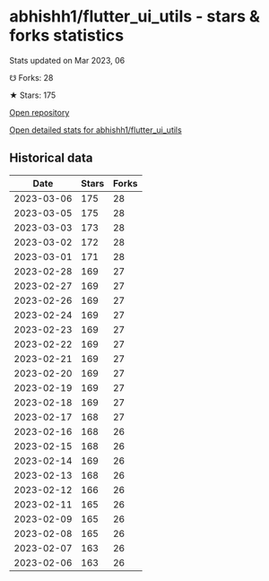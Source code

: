 # abhishh1/flutter_ui_utils - stars & forks statistics

Stats updated on Mar 2023, 06

☋ Forks: 28

★ Stars: 175

[Open repository](https://github.com/abhishh1/flutter_ui_utils)

[Open detailed stats for abhishh1/flutter_ui_utils](https://reviewgithub.com/rep/abhishh1/flutter_ui_utils)

## Historical data
| Date | Stars | Forks |
|------|-------|-------|
| 2023-03-06 | 175 | 28 | 
| 2023-03-05 | 175 | 28 | 
| 2023-03-03 | 173 | 28 | 
| 2023-03-02 | 172 | 28 | 
| 2023-03-01 | 171 | 28 | 
| 2023-02-28 | 169 | 27 | 
| 2023-02-27 | 169 | 27 | 
| 2023-02-26 | 169 | 27 | 
| 2023-02-24 | 169 | 27 | 
| 2023-02-23 | 169 | 27 | 
| 2023-02-22 | 169 | 27 | 
| 2023-02-21 | 169 | 27 | 
| 2023-02-20 | 169 | 27 | 
| 2023-02-19 | 169 | 27 | 
| 2023-02-18 | 169 | 27 | 
| 2023-02-17 | 168 | 27 | 
| 2023-02-16 | 168 | 26 | 
| 2023-02-15 | 168 | 26 | 
| 2023-02-14 | 169 | 26 | 
| 2023-02-13 | 168 | 26 | 
| 2023-02-12 | 166 | 26 | 
| 2023-02-11 | 165 | 26 | 
| 2023-02-09 | 165 | 26 | 
| 2023-02-08 | 165 | 26 | 
| 2023-02-07 | 163 | 26 | 
| 2023-02-06 | 163 | 26 | 

